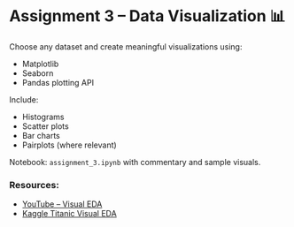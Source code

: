 # Assignment 3 – Data Visualization 📊

Choose any dataset and create meaningful visualizations using:
- Matplotlib
- Seaborn
- Pandas plotting API

Include:
- Histograms
- Scatter plots
- Bar charts
- Pairplots (where relevant)

Notebook: `assignment_3.ipynb` with commentary and sample visuals.

### Resources:
- [YouTube – Visual EDA](https://www.youtube.com/watch?v=0P7QnIQDBJY)
- [Kaggle Titanic Visual EDA](https://www.kaggle.com/code/junaiddata35/titanic-dataset-exploratory-data-analysis-eda)
